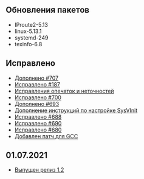## Обновления пакетов

- IProute2-5.13
- linux-5.13.1
- systemd-249
- texinfo-6.8

## Исправлено
- [Дополнено #707](https://github.com/Linux4Yourself/Linux4Yourself.Book/pull/707)
- [Исправлено #187](https://github.com/Linux4Yourself/Linux4Yourself.Book.Packages/issues/187)
- [Исправления опечаток и неточностей](https://github.com/Linux4Yourself/Linux4Yourself.Book/pull/708)
- [Исправлено #700](https://github.com/Linux4Yourself/Linux4Yourself.Book/pull/701)
- [Дополнено #693](https://github.com/Linux4Yourself/Linux4Yourself.Book/issues/693)
- [Дополнение инструкций по настройке SysVInit](https://github.com/Linux4Yourself/Linux4Yourself.Book/pull/695)
- [Исправлено #688](https://github.com/Linux4Yourself/Linux4Yourself.Book/issues/688)
- [Исправлено #690](https://github.com/Linux4Yourself/Linux4Yourself.Book/issues/690)
- [Исправлено #680](https://github.com/Linux4Yourself/Linux4Yourself.Book/issues/680)
- [Добавлен патч для GCC](https://github.com/Linux4Yourself/Linux4Yourself.Book/issues/676)

## 01.07.2021

- [Выпущен релиз 1.2](https://lx4u.ru/rel/1.2/#/)
